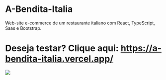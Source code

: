 # A-Bendita-Italia
Web-site e-commerce de um restaurante italiano com React, TypeScript, Saas e Bootstrap.
# Deseja testar? Clique aqui: https://a-bendita-italia.vercel.app/

<img src='https://portifolio-brunom764.vercel.app/static/media/a-bendita-italia.81007fe735978fe60055.png' heigth:10rem width:50rem/>
